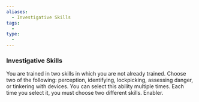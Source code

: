 ```yaml
---
aliases:
  - Investigative Skills
tags:
  - 
type:
  - 
---
```

### Investigative Skills

You are trained in two skills in which you are not already trained. Choose two of the following: perception, identifying, lockpicking, assessing danger, or tinkering with devices. You can select this ability multiple times. Each time you select it, you must choose two different skills. Enabler.